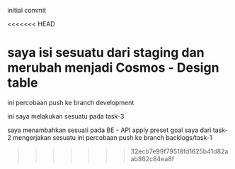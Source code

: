 initial commit

<<<<<<< HEAD




saya isi sesuatu dari staging dan merubah menjadi Cosmos - Design table
=======
ini percobaan push ke branch development


ini saya melakukan sesuatu pada task-3

saya menambahkan sesuati pada BE - API apply preset goal
saya dari task-2 mengerjakan sesuatu
ini percobaan push ke branch backlogs/task-1
>>>>>>> 32ecb7e99f79518fd1625b41d82aab862c84ea8f
